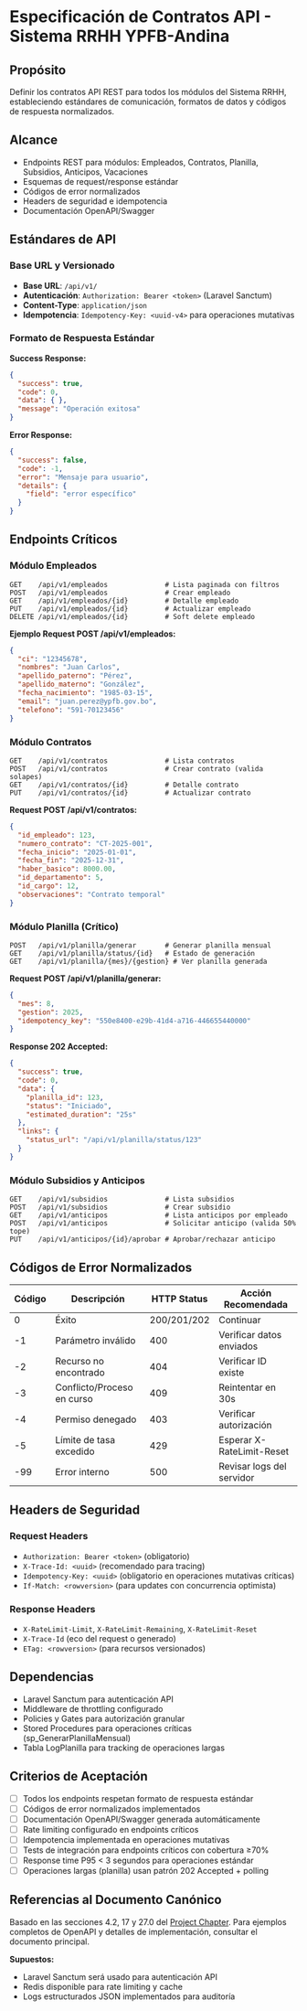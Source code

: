 # Especificación de Contratos API - Sistema RRHH YPFB-Andina

## Propósito
Definir los contratos API REST para todos los módulos del Sistema RRHH, estableciendo estándares de comunicación, formatos de datos y códigos de respuesta normalizados.

## Alcance
- Endpoints REST para módulos: Empleados, Contratos, Planilla, Subsidios, Anticipos, Vacaciones
- Esquemas de request/response estándar
- Códigos de error normalizados
- Headers de seguridad e idempotencia
- Documentación OpenAPI/Swagger

## Estándares de API

### Base URL y Versionado
- **Base URL**: `/api/v1/`
- **Autenticación**: `Authorization: Bearer <token>` (Laravel Sanctum)
- **Content-Type**: `application/json`
- **Idempotencia**: `Idempotency-Key: <uuid-v4>` para operaciones mutativas

### Formato de Respuesta Estándar

**Success Response:**
```json
{
  "success": true,
  "code": 0,
  "data": { },
  "message": "Operación exitosa"
}
```

**Error Response:**
```json
{
  "success": false,
  "code": -1,
  "error": "Mensaje para usuario",
  "details": {
    "field": "error específico"
  }
}
```

## Endpoints Críticos

### Módulo Empleados
```http
GET    /api/v1/empleados              # Lista paginada con filtros
POST   /api/v1/empleados              # Crear empleado
GET    /api/v1/empleados/{id}         # Detalle empleado
PUT    /api/v1/empleados/{id}         # Actualizar empleado
DELETE /api/v1/empleados/{id}         # Soft delete empleado
```

**Ejemplo Request POST /api/v1/empleados:**
```json
{
  "ci": "12345678",
  "nombres": "Juan Carlos",
  "apellido_paterno": "Pérez",
  "apellido_materno": "González",
  "fecha_nacimiento": "1985-03-15",
  "email": "juan.perez@ypfb.gov.bo",
  "telefono": "591-70123456"
}
```

### Módulo Contratos
```http
GET    /api/v1/contratos              # Lista contratos
POST   /api/v1/contratos              # Crear contrato (valida solapes)
GET    /api/v1/contratos/{id}         # Detalle contrato
PUT    /api/v1/contratos/{id}         # Actualizar contrato
```

**Request POST /api/v1/contratos:**
```json
{
  "id_empleado": 123,
  "numero_contrato": "CT-2025-001",
  "fecha_inicio": "2025-01-01",
  "fecha_fin": "2025-12-31",
  "haber_basico": 8000.00,
  "id_departamento": 5,
  "id_cargo": 12,
  "observaciones": "Contrato temporal"
}
```

### Módulo Planilla (Crítico)
```http
POST   /api/v1/planilla/generar       # Generar planilla mensual
GET    /api/v1/planilla/status/{id}   # Estado de generación
GET    /api/v1/planilla/{mes}/{gestion} # Ver planilla generada
```

**Request POST /api/v1/planilla/generar:**
```json
{
  "mes": 8,
  "gestion": 2025,
  "idempotency_key": "550e8400-e29b-41d4-a716-446655440000"
}
```

**Response 202 Accepted:**
```json
{
  "success": true,
  "code": 0,
  "data": {
    "planilla_id": 123,
    "status": "Iniciado",
    "estimated_duration": "25s"
  },
  "links": {
    "status_url": "/api/v1/planilla/status/123"
  }
}
```

### Módulo Subsidios y Anticipos
```http
GET    /api/v1/subsidios              # Lista subsidios
POST   /api/v1/subsidios              # Crear subsidio
GET    /api/v1/anticipos              # Lista anticipos por empleado
POST   /api/v1/anticipos              # Solicitar anticipo (valida 50% tope)
PUT    /api/v1/anticipos/{id}/aprobar # Aprobar/rechazar anticipo
```

## Códigos de Error Normalizados

| Código | Descripción | HTTP Status | Acción Recomendada |
|--------|-------------|-------------|-------------------|
| 0 | Éxito | 200/201/202 | Continuar |
| -1 | Parámetro inválido | 400 | Verificar datos enviados |
| -2 | Recurso no encontrado | 404 | Verificar ID existe |
| -3 | Conflicto/Proceso en curso | 409 | Reintentar en 30s |
| -4 | Permiso denegado | 403 | Verificar autorización |
| -5 | Límite de tasa excedido | 429 | Esperar X-RateLimit-Reset |
| -99 | Error interno | 500 | Revisar logs del servidor |

## Headers de Seguridad

### Request Headers
- `Authorization: Bearer <token>` (obligatorio)
- `X-Trace-Id: <uuid>` (recomendado para tracing)
- `Idempotency-Key: <uuid>` (obligatorio en operaciones mutativas críticas)
- `If-Match: <rowversion>` (para updates con concurrencia optimista)

### Response Headers
- `X-RateLimit-Limit`, `X-RateLimit-Remaining`, `X-RateLimit-Reset`
- `X-Trace-Id` (eco del request o generado)
- `ETag: <rowversion>` (para recursos versionados)

## Dependencias
- Laravel Sanctum para autenticación API
- Middleware de throttling configurado
- Policies y Gates para autorización granular
- Stored Procedures para operaciones críticas (sp_GenerarPlanillaMensual)
- Tabla LogPlanilla para tracking de operaciones largas

## Criterios de Aceptación
- [ ] Todos los endpoints respetan formato de respuesta estándar
- [ ] Códigos de error normalizados implementados
- [ ] Documentación OpenAPI/Swagger generada automáticamente
- [ ] Rate limiting configurado en endpoints críticos
- [ ] Idempotencia implementada en operaciones mutativas
- [ ] Tests de integración para endpoints críticos con cobertura ≥70%
- [ ] Response time P95 < 3 segundos para operaciones estándar
- [ ] Operaciones largas (planilla) usan patrón 202 Accepted + polling

## Referencias al Documento Canónico
Basado en las secciones 4.2, 17 y 27.0 del [Project Chapter](../projectChapter.md). Para ejemplos completos de OpenAPI y detalles de implementación, consultar el documento principal.

**Supuestos:**
- Laravel Sanctum será usado para autenticación API
- Redis disponible para rate limiting y cache
- Logs estructurados JSON implementados para auditoría